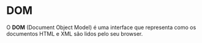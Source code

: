 # DOM

O **DOM** (Document Object Model) é uma interface que representa como os documentos HTML e XML são lidos pelo seu browser. 